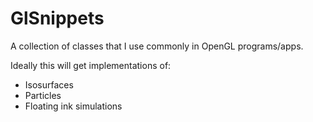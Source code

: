 # GlSnippets

A collection of classes that I use commonly in OpenGL programs/apps.

Ideally this will get implementations of:
- Isosurfaces
- Particles
- Floating ink simulations
